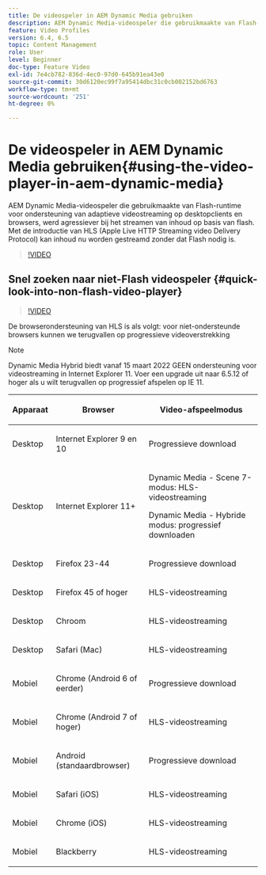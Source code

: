 ```yaml
---
title: De videospeler in AEM Dynamic Media gebruiken
description: AEM Dynamic Media-videospeler die gebruikmaakte van Flash-runtime voor ondersteuning van adaptieve videostreaming op desktopclients en browsers, werd agressiever bij het streamen van inhoud op basis van flash. Met de introductie van HLS (Apple Live HTTP Streaming video Delivery Protocol) kan inhoud nu worden gestreamd zonder dat Flash nodig is.
feature: Video Profiles
version: 6.4, 6.5
topic: Content Management
role: User
level: Beginner
doc-type: Feature Video
exl-id: 7e4cb782-836d-4ec0-97d0-645b91ea43e0
source-git-commit: 30d6120ec99f7a95414dbc31c0cb002152bd6763
workflow-type: tm+mt
source-wordcount: '251'
ht-degree: 0%

---
```



# De videospeler in AEM Dynamic Media gebruiken{#using-the-video-player-in-aem-dynamic-media}

AEM Dynamic Media-videospeler die gebruikmaakte van Flash-runtime voor ondersteuning van adaptieve videostreaming op desktopclients en browsers, werd agressiever bij het streamen van inhoud op basis van flash. Met de introductie van HLS (Apple Live HTTP Streaming video Delivery Protocol) kan inhoud nu worden gestreamd zonder dat Flash nodig is.

>[!VIDEO](https://video.tv.adobe.com/v/16791?quality=12&learn=on)

## Snel zoeken naar niet-Flash videospeler {#quick-look-into-non-flash-video-player}

>[!VIDEO](https://video.tv.adobe.com/v/17429?quality=12&learn=on)

De browserondersteuning van HLS is als volgt: voor niet-ondersteunde browsers kunnen we terugvallen op progressieve videoverstrekking

>[!NOTE]
>
> Dynamic Media Hybrid biedt vanaf 15 maart 2022 GEEN ondersteuning voor videostreaming in Internet Explorer 11. Voer een upgrade uit naar 6.5.12 of hoger als u wilt terugvallen op progressief afspelen op IE 11.

<table> 
 <thead> 
  <tr> 
   <th> <p>Apparaat</p> </th>
   <th> <p>Browser</p> </th>
   <th > <p>Video-afspeelmodus</p> </th>
  </tr>
 </thead>
 <tbody>
  <tr> 
   <td> <p>Desktop</p> </td>
   <td> <p>Internet Explorer 9 en 10</p> </td>
   <td> <p>Progressieve download</p> </td>
  </tr>
  <tr>
   <td> <p>Desktop</p> </td>
   <td> <p>Internet Explorer 11+</p> </td>
   <td> <p>Dynamic Media - Scene 7-modus: HLS-videostreaming</p> 
        <p>Dynamic Media - Hybride modus: progressief downloaden</p>
   </td>
  </tr>
  <tr>
   <td> <p>Desktop</p> </td>
   <td> <p>Firefox 23-44</p> </td>
   <td> <p>Progressieve download</p> </td>
  </tr>
  <tr> 
   <td> <p>Desktop</p> </td>
   <td> <p>Firefox 45 of hoger</p> </td>
   <td> <p>HLS-videostreaming</p> </td>
  </tr>
  <tr> 
   <td> <p>Desktop</p> </td>
   <td> <p>Chroom</p> </td>
   <td> <p>HLS-videostreaming</p> </td>
  </tr>
  <tr> 
   <td> <p>Desktop</p> </td>
   <td> <p>Safari (Mac)</p> </td>
   <td> <p>HLS-videostreaming</p> </td>
  </tr>
  <tr> 
   <td> <p>Mobiel</p> </td>
   <td> <p>Chrome (Android 6 of eerder)</p> </td>
   <td> <p>Progressieve download</p> </td>
  </tr>
  <tr> 
   <td> <p>Mobiel</p> </td>
   <td> <p>Chrome (Android 7 of hoger)</p> </td>
   <td> <p>HLS-videostreaming</p> </td>
  </tr>
  <tr> 
   <td> <p>Mobiel</p> </td>
   <td> <p>Android (standaardbrowser)</p> </td>
   <td> <p>Progressieve download</p> </td>
  </tr>
  <tr> 
   <td> <p>Mobiel</p> </td>
   <td> <p>Safari (iOS)</p> </td>
   <td> <p>HLS-videostreaming</p> </td>
  </tr>
  <tr> 
   <td> <p>Mobiel</p> </td>
   <td> <p>Chrome (iOS)</p> </td>
   <td> <p>HLS-videostreaming</p> </td>
  </tr>
  <tr> 
   <td> <p>Mobiel</p> </td>
   <td> <p>Blackberry</p> </td>
   <td> <p>HLS-videostreaming</p> </td>
  </tr>
 </tbody>
</table>
